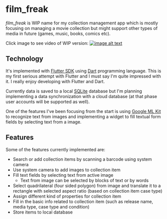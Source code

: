# film_freak

*film_freak* is WIP name for my collection management app which is mostly focusing on managing a movie collection but might support other types of media in future (games, music, books, comics etc).

Click image to see video of WIP version:
[![image alt text](https://lh3.googleusercontent.com/S-dSDK1nRnyJlx3nZD2pf0AAgu1vQ4O7pBZ1QqHVsoi2kt-Hj_rK1bdOaGEBWktHqB1igO1EgBqVnwK_sKl7IS7-3ghHRYeMvXG2BQAeixdzeFz2jTUzG3jASCHvYuFktSFeer9j9hC6IYNYFPKM4G4xTqZ-Yx6egd-ZrM4skxu_0FJq3vjS2dOdv5p8qGgpkb8qj2qj90SYXO6Po0WwFeXoOaUVJY50wGOGMHUx90kWsKMfTWJxZmNjF9vqS0usajyisZzztxHMpOxxeQ4vfCyGuiq-zZi30gG52pyClA0RPz-X-pLappzDxajQbRjF0qx4a9r02utlMl_L1yQWPxZo3dofbJ3nWBKqgjDav3VnfO9aTTXMVdxhrBlJctVjAoeMPHzSfIfk8e_eBGtcLuQ68CqcS-zY5JryOZicvJteQ76Jz8Z1UbOTMA1PufDa1F7lmhvYQ4yVbmQVr34KZg3YQpytFOa8KywdP764kbRCv9VaX0ir1mFNkEN0s9RoUAngpFKdOaLF7QTMAvxtEFNffsFJPY_w1mouqpxp71goxgdZlYdFgZMeHk28H5kMpjyxjxUEMMCAiw8QPtE7qC2vY2KMkBO696ywcnZNlUghXz44gRp8LWKTqb7U-Iblaqn40DHc0kFpNX-tvvYsHzHU39s1pskF2khTHQuL7lBTTTwFUGwcD2-jSgHuDNEndgDfy9EHy6iZBm08uYf4G2jVOalib9bN35Sp0YuofqUcy4gBeYbiyS6dIKVYEMtUT7Vivo6BmG3Ny4rjd33dnpi8eU0SFHriTROuRcKjvMLSD_diFq2FMlyVCzZlMGV6goMzi0qfHWKYUD_fczAlg3sPA7z37gTHgvLHoyojf7mPKP3VgZSWnUMomH1-xSiOMB-gnL_RuYPFe1o0rJDssLuksZiFB0sXFqtW6sMZ3VmOhQ=w1095-h651-no?authuser=0)](https://www.youtube.com/watch?v=czIBQMUGwhk&t=65s)


## Technology

It's implemented with [Flutter SDK](https://flutter.dev/) using [Dart](https://dart.dev/) programming language. This is my first serious attempt with Flutter and I must say I'm quite impressed with it. I really enjoy developing with Flutter and Dart.

Currently data is saved to a local [SQLite](https://www.sqlite.org) database but I'm planning implementing a data synchronization with a cloud database (at that phase user accounts will be supported as well).

One of the features I've been focusing from the start is using [Google ML Kit](https://developers.google.com/ml-kit) to recognize text from images and implementing a widget to fill textual form fields by selecting text from a image.

## Features

Some of the features currently implemented are:
- Search or add collection items by scanning a barcode using system camera
- Use system camera to add images to collection item
- Fill text fields by selecting text from active image 
    - Text from image can be selected by blocks of text or by words
- Select quadrilateral (four sided polygon) from image and translate it to a rectangle with selected aspect ratio (based on collection item case type)
- Assign different kind of properties for collection item
- Fill in the basic info related to collection item (such as release name, media type, case type and condition)
- Store items to local database
